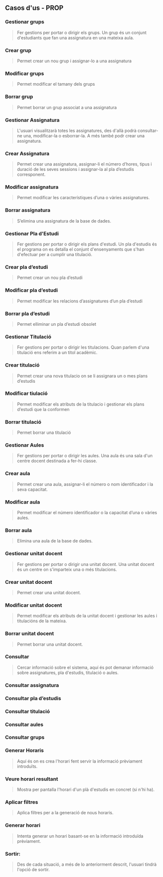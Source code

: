## Casos d'us - PROP 

### Gestionar grups
> Fer gestions per portar o dirigir els grups. Un grup és un conjunt d'estudiants que fan una assignatura en una mateixa aula.
### Crear grup
> Permet crear un nou grup i assignar-lo a una assignatura
### Modificar grups
> Permet modificar el tamany dels grups
### Borrar grup
> Permet borrar un grup associat a una assignatura


### Gestionar Assignatura
> L'usuari visualitzarà totes les assignatures, des d'allà podrà consultar-ne una, modificar-la o esborrar-la. A més també podr crear una assignatura. 
### Crear Assignatura
> Permet crear una assignatura, assignar-li el número d’hores, tipus i duració de les seves sessions i assignar-la al pla d’estudis corresponent.
### Modificar assignatura
  > Permet modificar les característiques d’una o vàries assignatures.
### Borrar assignatura
  > S’elimina una assignatura de la base de dades.

### Gestionar Pla d'Estudi
> Fer gestions per portar o dirigir els plans d'estudi. Un pla d'estudis és el programa on es detalla el conjunt d'ensenyaments que s'han d'efectuar per a cumplir una titulació.
### Crear pla d’estudi
> Permet crear un nou pla d’estudi
### Modificar pla d’estudi
> Permet modificar les relacions d’assignatures d’un pla d’estudi
### Borrar pla d’estudi
> Permet elliminar un pla d’estudi obsolet


### Gestionar Titulació 
> Fer gestions per portar o dirigir les titulacions. Quan parlem d'una titulació ens referim a un titol acadèmic.
### Crear titulació
> Permet crear una nova titulacio on se li assignara un o mes plans d’estudis
### Modificar tiulació
> Permet modificar els atributs de la titulacio i gestionar els plans d’estudi que la conformen
### Borrar titulació
> Permet borrar una titulació


### Gestionar Aules
> Fer gestions per portar o dirigir les aules. Una aula és una sala d'un centre docent destinada a fer-hi classe.
### Crear aula
> Permet crear una aula, assignar-li el número o nom identificador i la seva capacitat.
###  Modificar aula
> Permet modificar el número identificador o la capacitat d’una o vàries aules.
### Borrar aula
> Elimina una aula de la base de dades.


### Gestionar unitat docent
> Fer gestions per portar o dirigir una unitat docent. Una unitat docent és un centre on s'imparteix una o més titulacions. 
### Crear unitat docent 
> Permet crear una unitat docent.
### Modificar unitat docent
> Permet modificar els atributs de la unitat docent i gestionar les aules i titulacións de la mateixa. 
### Borrar unitat docent
> Permet borrar una unitat docent.

### Consultar
> Cercar informació sobre el sistema, aquí és pot demanar informació sobre assignatures, pla d'estudis, titulació o aules.
###  Consultar assignatura
###  Consultar pla d’estudis
###  Consultar titulació
###  Consultar aules
###  Consultar grups
 

### Generar Horaris
> Aquí és on es crea l'horari fent servir la informació prèviament introduïts.
### Veure horari resultant
> Mostra per pantalla l'horari d'un plà d'estudis en concret (si n'hi ha). 
### Aplicar filtres
> Aplica filtres per a la generació de nous horaris.
### Generar horari
> Intenta generar un horari basant-se en la informació introduïda prèviament. 



### Sortir:
> Des de cada situació, a més de lo anteriorment descrit, l'usuari tindrà l'opció de sortir.

